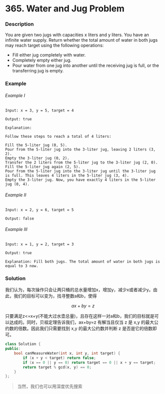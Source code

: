 # 365. Water and Jug Problem

### Description

You are given two jugs with capacities x liters and y liters. You have an infinite water supply. Return whether the total amount of water in both jugs may reach target using the following operations:

- Fill either jug completely with water.
- Completely empty either jug.
- Pour water from one jug into another until the receiving jug is full, or the transferring jug is empty.

### Example 

###### Example I

```
Input: x = 3, y = 5, target = 4

Output: true

Explanation:

Follow these steps to reach a total of 4 liters:

Fill the 5-liter jug (0, 5).
Pour from the 5-liter jug into the 3-liter jug, leaving 2 liters (3, 2).
Empty the 3-liter jug (0, 2).
Transfer the 2 liters from the 5-liter jug to the 3-liter jug (2, 0).
Fill the 5-liter jug again (2, 5).
Pour from the 5-liter jug into the 3-liter jug until the 3-liter jug is full. This leaves 4 liters in the 5-liter jug (3, 4).
Empty the 3-liter jug. Now, you have exactly 4 liters in the 5-liter jug (0, 4).
```

###### Example II

```
Input: x = 2, y = 6, target = 5

Output: false
```

###### Example III

```
Input: x = 1, y = 2, target = 3

Output: true

Explanation: Fill both jugs. The total amount of water in both jugs is equal to 3 now.
```

### Solution

我们认为，每次操作只会让两只桶的总水量增加x，增加y，减少x或者减少y。由此，我们的目标可以变为，找寻整数a和b，使得

$$
ax + by = z
$$

只要满足z<=x+y(不能大过水壶总量)，且存在这样一对a和b，我们的目标就是可以达成的。同时，贝祖定理告诉我们，ax+by=z 有解当且仅当 z 是 x,y 的最大公约数的倍数。因此我们只需要找到 x,y 的最大公约数并判断 z 是否是它的倍数即可。

```c++
class Solution {
public:
    bool canMeasureWater(int x, int y, int target) {
        if (x + y < target) return false;
        if (x == 0 || y == 0) return target == 0 || x + y == target;
        return target % gcd(x, y) == 0;
    }
};
```

> 当然，我们也可以用深度优先搜索

